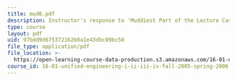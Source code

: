 ```yaml
---
title: mud6.pdf
description: Instructor's response to 'Muddiest Part of the Lecture Cards'.
type: course
layout: pdf
uid: 97bdd9d675372162b0a1e43dbc09bc50
file_type: application/pdf
file_location: >-
  https://open-learning-course-data-production.s3.amazonaws.com/16-01-unified-engineering-i-ii-iii-iv-fall-2005-spring-2006/97bdd9d675372162b0a1e43dbc09bc50_mud6.pdf
course_id: 16-01-unified-engineering-i-ii-iii-iv-fall-2005-spring-2006
---
```

